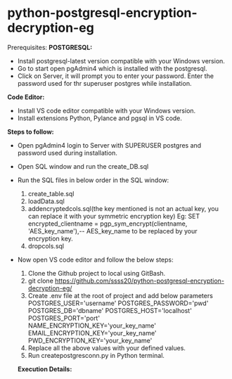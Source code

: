 # python-postgresql-encryption-decryption-eg

Prerequisites:
**POSTGRESQL:**
- Install postgresql-latest version compatible with your Windows version.
- Go to start open pgAdmin4 which is installed with the postgresql.
- Click on Server, it will prompt you to enter your password. Enter the password used for thr superuser postgres while installation.

**Code Editor:**
- Install VS code editor compatible with your Windows version.
- Install extensions Python, Pylance and pgsql in VS code.

**Steps to follow:**
- Open pgAdmin4 login to Server with SUPERUSER postgres and password used during installation.
- Open SQL window and run the create_DB.sql
- Run the SQL files in below order in the SQL window:
  1) create_table.sql
  2) loadData.sql
  3) addencryptedcols.sql(the key mentioned is not an actual key, you can replace it with your symmetric encryption key)
  Eg: SET encrypted_clientname = pgp_sym_encrypt(clientname, 'AES_key_name'),-- AES_key_name to be replaced by your encryption key.
  4) dropcols.sql

- Now open VS code editor and follow the below steps:
  1) Clone the Github project to local using GitBash.
  2) git clone https://github.com/ssss20/python-postgresql-encryption-decryption-eg/
  3) Create .env file at the root of project and add below parameters
     POSTGRES_USER='username'
     POSTGRES_PASSWORD='pwd'
     POSTGRES_DB='dbname'
     POSTGRES_HOST='localhost'
     POSTGRES_PORT='port'
     NAME_ENCRYPTION_KEY='your_key_name'
     EMAIL_ENCRYPTION_KEY='your_key_name'
     PWD_ENCRYPTION_KEY='your_key_name'
  4) Replace all the above values with your defined values.
  5) Run createpostgresconn.py in Python terminal.
 
  **Execution Details:**
  



  

